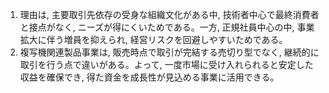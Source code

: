 1. 理由は, 主要取引先依存の受身な組織文化がある中, 技術者中心で最終消費者と接点がなく, ニーズが得にくいためである。一方, 正規社員中心の中, 事業拡大に伴う増員を抑えられ, 経営リスクを回避しやすいためである。
2. 複写機関連製品事業は, 販売時点で取引が完結する売切り型でなく, 継続的に取引を行う点で違いがある。よって, 一度市場に受け入れられると安定した収益を確保でき, 得た資金を成長性が見込める事業に活用できる。